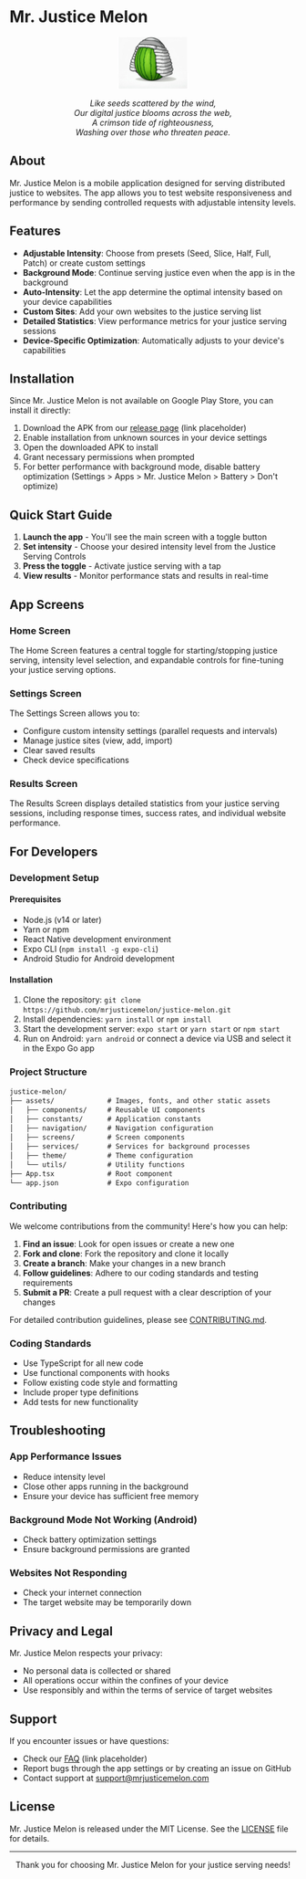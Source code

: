 # Mr. Justice Melon

<p align="center">
  <img src="./assets/icon.png" alt="Mr. Justice Melon Logo" width="120" />
</p>

<p align="center">
  <i>
    Like seeds scattered by the wind,<br>
    Our digital justice blooms across the web,<br>
    A crimson tide of righteousness,<br>
    Washing over those who threaten peace.
  </i>
</p>

## About

Mr. Justice Melon is a mobile application designed for serving distributed justice to websites. The app allows you to test website responsiveness and performance by sending controlled requests with adjustable intensity levels.

## Features

- **Adjustable Intensity**: Choose from presets (Seed, Slice, Half, Full, Patch) or create custom settings
- **Background Mode**: Continue serving justice even when the app is in the background
- **Auto-Intensity**: Let the app determine the optimal intensity based on your device capabilities
- **Custom Sites**: Add your own websites to the justice serving list
- **Detailed Statistics**: View performance metrics for your justice serving sessions
- **Device-Specific Optimization**: Automatically adjusts to your device's capabilities

## Installation

Since Mr. Justice Melon is not available on Google Play Store, you can install it directly:

1. Download the APK from our [release page](https://github.com/mrjusticemelon/justice-melon/releases) (link placeholder)
2. Enable installation from unknown sources in your device settings
3. Open the downloaded APK to install
4. Grant necessary permissions when prompted
5. For better performance with background mode, disable battery optimization (Settings > Apps > Mr. Justice Melon > Battery > Don't optimize)

## Quick Start Guide

1. **Launch the app** - You'll see the main screen with a toggle button
2. **Set intensity** - Choose your desired intensity level from the Justice Serving Controls
3. **Press the toggle** - Activate justice serving with a tap
4. **View results** - Monitor performance stats and results in real-time

## App Screens

### Home Screen

The Home Screen features a central toggle for starting/stopping justice serving, intensity level selection, and expandable controls for fine-tuning your justice serving options.

### Settings Screen

The Settings Screen allows you to:

- Configure custom intensity settings (parallel requests and intervals)
- Manage justice sites (view, add, import)
- Clear saved results
- Check device specifications

### Results Screen

The Results Screen displays detailed statistics from your justice serving sessions, including response times, success rates, and individual website performance.

## For Developers

### Development Setup

#### Prerequisites

- Node.js (v14 or later)
- Yarn or npm
- React Native development environment
- Expo CLI (`npm install -g expo-cli`)
- Android Studio for Android development

#### Installation

1. Clone the repository: `git clone https://github.com/mrjusticemelon/justice-melon.git`
2. Install dependencies: `yarn install` or `npm install`
3. Start the development server: `expo start` or `yarn start` or `npm start`
4. Run on Android: `yarn android` or connect a device via USB and select it in the Expo Go app

### Project Structure

```
justice-melon/
├── assets/             # Images, fonts, and other static assets
│   ├── components/     # Reusable UI components
│   ├── constants/      # Application constants
│   ├── navigation/     # Navigation configuration
│   ├── screens/        # Screen components
│   ├── services/       # Services for background processes
│   ├── theme/          # Theme configuration
│   └── utils/          # Utility functions
├── App.tsx             # Root component
└── app.json            # Expo configuration
```

### Contributing

We welcome contributions from the community! Here's how you can help:

1. **Find an issue**: Look for open issues or create a new one
2. **Fork and clone**: Fork the repository and clone it locally
3. **Create a branch**: Make your changes in a new branch
4. **Follow guidelines**: Adhere to our coding standards and testing requirements
5. **Submit a PR**: Create a pull request with a clear description of your changes

For detailed contribution guidelines, please see [CONTRIBUTING.md](CONTRIBUTING.md).

### Coding Standards

- Use TypeScript for all new code
- Use functional components with hooks
- Follow existing code style and formatting
- Include proper type definitions
- Add tests for new functionality

## Troubleshooting

### App Performance Issues

- Reduce intensity level
- Close other apps running in the background
- Ensure your device has sufficient free memory

### Background Mode Not Working (Android)

- Check battery optimization settings
- Ensure background permissions are granted

### Websites Not Responding

- Check your internet connection
- The target website may be temporarily down

## Privacy and Legal

Mr. Justice Melon respects your privacy:

- No personal data is collected or shared
- All operations occur within the confines of your device
- Use responsibly and within the terms of service of target websites

## Support

If you encounter issues or have questions:

- Check our [FAQ](https://mrjusticemelon.com/faq) (link placeholder)
- Report bugs through the app settings or by creating an issue on GitHub
- Contact support at support@mrjusticemelon.com

## License

Mr. Justice Melon is released under the MIT License. See the [LICENSE](LICENSE) file for details.

---

<p align="center">
  Thank you for choosing Mr. Justice Melon for your justice serving needs!
</p>
